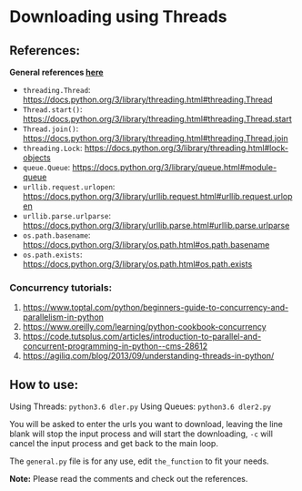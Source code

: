# Downloading using Threads

## References:

**General references [here](/../../#general-references-important)**

- `threading.Thread`: https://docs.python.org/3/library/threading.html#threading.Thread
- `Thread.start()`: https://docs.python.org/3/library/threading.html#threading.Thread.start
- `Thread.join()`: https://docs.python.org/3/library/threading.html#threading.Thread.join
- `threading.Lock`: https://docs.python.org/3/library/threading.html#lock-objects
- `queue.Queue`: https://docs.python.org/3/library/queue.html#module-queue
- `urllib.request.urlopen`: https://docs.python.org/3/library/urllib.request.html#urllib.request.urlopen
- `urllib.parse.urlparse`: https://docs.python.org/3/library/urllib.parse.html#urllib.parse.urlparse
- `os.path.basename`: https://docs.python.org/3/library/os.path.html#os.path.basename
- `os.path.exists`: https://docs.python.org/3/library/os.path.html#os.path.exists

### Concurrency tutorials:
1. https://www.toptal.com/python/beginners-guide-to-concurrency-and-parallelism-in-python
2. https://www.oreilly.com/learning/python-cookbook-concurrency
3. https://code.tutsplus.com/articles/introduction-to-parallel-and-concurrent-programming-in-python--cms-28612
4. https://agiliq.com/blog/2013/09/understanding-threads-in-python/

## How to use:
Using Threads: `python3.6 dler.py`
Using Queues: `python3.6 dler2.py`

You will be asked to enter the urls you want to download, leaving the line blank will stop the input process and will start the downloading, `-c` will cancel the input process and get back to the main loop.

The `general.py` file is for any use, edit `the_function` to fit your needs.

**Note:** Please read the comments and check out the references.
